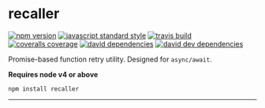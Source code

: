 recaller
===

[![npm version](https://img.shields.io/npm/v/recaller.svg?style=flat-square)](https://npmjs.com/package/recaller)
[![javascript standard style](https://img.shields.io/badge/code%20style-standard-blue.svg?style=flat-square)](http://standardjs.com/)
[![travis build](https://img.shields.io/travis/SEAPUNK/recaller/master.svg?style=flat-square)](https://travis-ci.org/SEAPUNK/recaller)
[![coveralls coverage](https://img.shields.io/coveralls/SEAPUNK/recaller.svg?style=flat-square)](https://coveralls.io/github/SEAPUNK/recaller)
[![david dependencies](https://david-dm.org/SEAPUNK/recaller.svg?style=flat-square)](https://david-dm.org/SEAPUNK/recaller)
[![david dev dependencies](https://david-dm.org/SEAPUNK/recaller/dev-status.svg?style=flat-square)](https://david-dm.org/SEAPUNK/recaller)


Promise-based function retry utility. Designed for `async/await`.

**Requires node v4 or above**

`npm install recaller`

---
